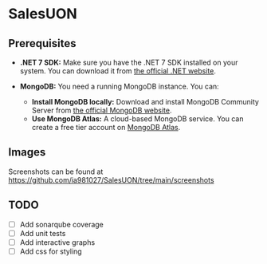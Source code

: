 # SalesUON
## Prerequisites
* **.NET 7 SDK:** Make sure you have the .NET 7 SDK installed on your system. You can download it from [the official .NET website](https://dotnet.microsoft.com/download).   

* **MongoDB:** You need a running MongoDB instance. You can:
    * **Install MongoDB locally:** Download and install MongoDB Community Server from [the official MongoDB website](https://www.mongodb.com/try/download/community).
    * **Use MongoDB Atlas:**  A cloud-based MongoDB service. You can create a free tier account on [MongoDB Atlas](https://www.mongodb.com/atlas/database).

## Images
Screenshots can be found at https://github.com/ia981027/SalesUON/tree/main/screenshots

## TODO
- [ ] Add sonarqube coverage
- [ ] Add unit tests
- [ ] Add interactive graphs
- [ ] Add css for styling
